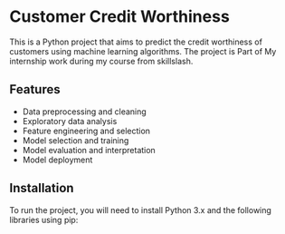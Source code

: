 # Customer Credit Worthiness

This is a Python project that aims to predict the credit worthiness of customers using machine learning algorithms. The project is Part of My internship work during my course from skillslash.

## Features

- Data preprocessing and cleaning
- Exploratory data analysis
- Feature engineering and selection
- Model selection and training
- Model evaluation and interpretation
- Model deployment

## Installation

To run the project, you will need to install Python 3.x and the following libraries using pip:

